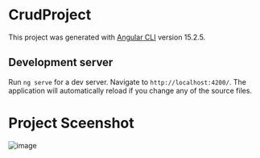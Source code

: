 # CrudProject

This project was generated with [Angular CLI](https://github.com/angular/angular-cli) version 15.2.5.

## Development server

Run `ng serve` for a dev server. Navigate to `http://localhost:4200/`. The application will automatically reload if you change any of the source files.

# Project Sceenshot
![image](https://github.com/Haresh-thumar/Json-Crud-in-Template-Driven-Form/assets/100337599/9751d6d1-1c72-4080-a9a3-0ddd8f242fc0)
